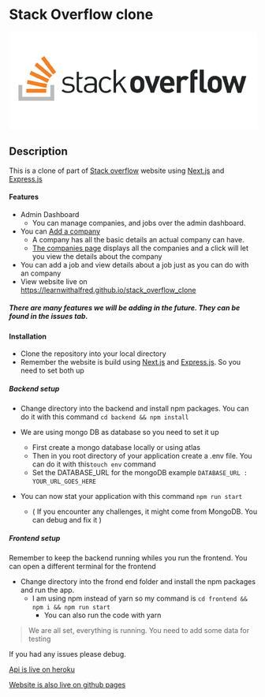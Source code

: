 # Stack Overflow clone

![clone stack Over Flow](images/stack-overflow.png)

## Description

This is a clone of part of [Stack overflow](https://stackoverflow.com) website using [Next.js](https://nextjs.org/) and [Express.js](https://expressjs.com/)

#### Features

- Admin Dashboard
  - You can manage companies, and jobs over the admin dashboard.
- You can [Add a company](https://learnwithalfred.github.io/admin)
  - A company has all the basic details an actual company can have.
  - [The companies page](https://learnwithalfred.github.io/companies) displays all the companies and a click will let you view the details about the company
- You can add a job and view details about a job just as you can do with an company
- View website live on https://learnwithalfred.github.io/stack_overflow_clone

##### There are many features we will be adding in the future. They can be found in the issues tab.

#### Installation

- Clone the repository into your local directory
- Remember the website is build using [Next.js](https://nextjs.org/) and [Express.js](https://expressjs.com/). So you need to set both up

##### Backend setup

- Change directory into the backend and install npm packages. You can do it with this command `cd backend && npm install `
- We are using mongo DB as database so you need to set it up
  - First create a mongo database locally or using atlas
  - Then in you root directory of your application create a .env file. You can do it with this`touch env` command
  - Set the DATABASE_URL for the mongoDB example `DATABASE_URL : YOUR_URL_GOES_HERE`
- You can now stat your application with this command `npm run start`

  - ( If you encounter any challenges, it might come from MongoDB. You can debug and fix it )

##### Frontend setup

Remember to keep the backend running whiles you run the frontend. You can open a different terminal for the frontend

- Change directory into the frond end folder and install the npm packages and run the app.
  - I am using npm instead of yarn so my command is `cd frontend && npm i && npm run start `
    - You can also run the code with yarn

> We are all set, everything is running. You need to add some data for testing

If you had any issues please debug.

[Api is live on heroku](https://sleepy-plains-97573.herokuapp.com/)

[Website is also live on github pages](https://learnwithalfred.github.io/)
